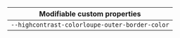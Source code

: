 | Modifiable custom properties                   |
| ---------------------------------------------- |
| `--highcontrast-colorloupe-outer-border-color` |
